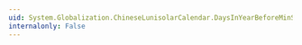 ```yaml
---
uid: System.Globalization.ChineseLunisolarCalendar.DaysInYearBeforeMinSupportedYear
internalonly: False
---
```

